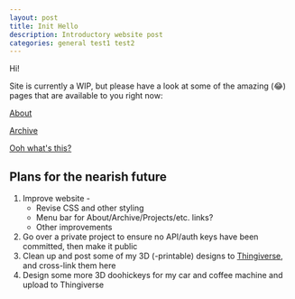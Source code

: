 ```yaml
---
layout: post
title: Init Hello
description: Introductory website post
categories: general test1 test2
---
```


Hi! 

Site is currently a WIP, but please have a look at some of the amazing (😂) pages that are available to you right now:

[About](/about)

[Archive](/archive)

[Ooh what's this?](/404)

## Plans for the nearish future

1. Improve website -
    * Revise CSS and other styling
    * Menu bar for About/Archive/Projects/etc. links?
    * Other improvements
2. Go over a private project to ensure no API/auth keys have been committed, then make it public
3. Clean up and post some of my 3D (-printable) designs to [Thingiverse](https://www.thingiverse.com/), and cross-link them here
4. Design some more 3D doohickeys for my car and coffee machine and upload to Thingiverse